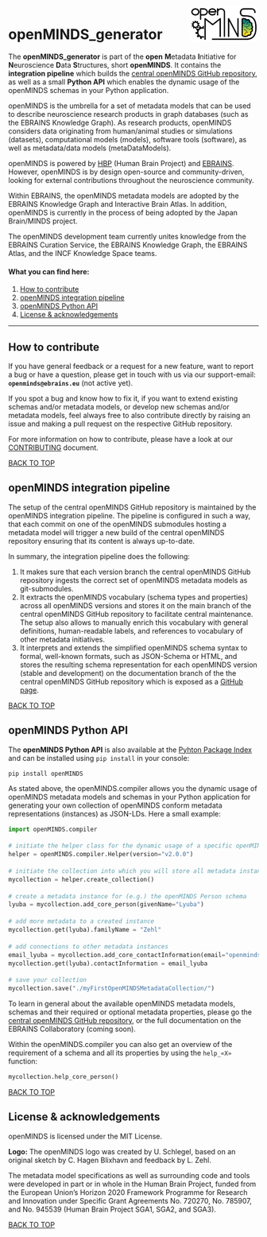 <a href="https://github.com/HumanBrainProject/openMINDS_generator/blob/main/img/openMINDS_generator_logo.png">
    <img src="https://github.com/HumanBrainProject/openMINDS_generator/blob/main/img/openMINDS_generator_logo.png" alt="openMINDS logo" title="openMINDS" align="right" height="70" />
</a>

# openMINDS_generator <a name="welcome"/>

The **openMINDS_generator** is part of the **open** **M**etadata **I**nitiative for **N**euroscience **D**ata **S**tructures, short **openMINDS**. It contains the **integration pipeline** which builds the [central openMINDS GitHub repository](https://github.com/HumanBrainProject/openMINDS), as well as a small **Python API** which enables the dynamic usage of the openMINDS schemas in your Python application. 

openMINDS is the umbrella for a set of metadata models that can be used to describe neuroscience research products in graph databases (such as the EBRAINS Knowledge Graph). As research products, openMINDS considers data originating from human/animal studies or simulations (datasets), computational models (models), software tools (software), as well as metadata/data models (metaDataModels).

openMINDS is powered by [HBP](https://www.humanbrainproject.eu) (Human Brain Project) and [EBRAINS](https://ebrains.eu/). However, openMINDS is by design open-source and community-driven, looking for external contributions throughout the neuroscience community. 

Within EBRAINS, the openMINDS metadata models are adopted by the EBRAINS Knowledge Graph and Interactive Brain Atlas. In addition, openMINDS is currently in the process of being adopted by the Japan Brain/MINDS project.

The openMINDS development team currently unites knowledge from the EBRAINS Curation Service, the EBRAINS Knowledge Graph, the EBRAINS Atlas, and the INCF Knowledge Space teams. 

#### What you can find here:
1. [How to contribute](#how-to-contribute) 
2. [openMINDS integration pipeline](#integration-pipeline)
3. [openMINDS Python API](#python-api)
4. [License & acknowledgements](#license-and-acknowledgements)

---

## How to contribute <a name="how-to-contribute"/>

If you have general feedback or a request for a new feature, want to report a bug or have a question, please get in touch with us via our support-email: **`openminds@ebrains.eu`** (not active yet). 

If you spot a bug and know how to fix it, if you want to extend existing schemas and/or metadata models, or develop new schemas and/or metadata models, feel always free to also contribute directly by raising an issue and making a pull request on the respective GitHub repository. 

For more information on how to contribute, please have a look at our [CONTRIBUTING](./CONTRIBUTING.md) document.

[BACK TO TOP](#welcome)

## openMINDS integration pipeline  <a name="integration-pipeline"/>

The setup of the central openMINDS GitHub repository is maintained by the openMINDS integration pipeline. The pipeline is configured in such a way, that each commit on one of the openMINDS submodules hosting a metadata model will trigger a new build of the central openMINDS repository ensuring that its content is always up-to-date. 

In summary, the integration pipeline does the following:
1. It makes sure that each version branch the central openMINDS GitHub repository ingests the correct set of openMINDS metadata models as git-submodules. 
2. It extracts the openMINDS vocabulary (schema types and properties) across all openMINDS versions and stores it on the main branch of the central openMINDS GitHub repository to facilitate central maintenance. The setup also allows to manually enrich this vocabulary with general definitions, human-readable labels, and references to vocabulary of other metadata initiatives.
3. It interprets and extends the simplified openMINDS schema syntax to formal, well-known formats, such as JSON-Schema or HTML, and stores the resulting schema representation for each openMINDS version (stable and development) on the documentation branch of the the central openMINDS GitHub repository which is exposed as a [GitHub page](https://humanbrainproject.github.io/openMINDS/).


[BACK TO TOP](#welcome)

## openMINDS Python API <a name="python-api"/>

The **openMINDS Python API** is also available at the [Pyhton Package Index](https://pypi.org/project/openMINDS/) and can be installed using `pip install` in your console:

```console
pip install openMINDS
```

As stated above, the openMINDS.compiler allows you the dynamic usage of openMINDS metadata models and schemas in your Python application for generating your own collection of openMINDS conform metadata representations (instances) as JSON-LDs. Here a small example:

```python
import openMINDS.compiler

# initiate the helper class for the dynamic usage of a specific openMINDS version
helper = openMINDS.compiler.Helper(version="v2.0.0")

# initiate the collection into which you will store all metadata instances
mycollection = helper.create_collection()

# create a metadata instance for (e.g.) the openMINDS Person schema
lyuba = mycollection.add_core_person(givenName="Lyuba")

# add more metadata to a created instance
mycollection.get(lyuba).familyName = "Zehl"

# add connections to other metadata instances
email_lyuba = mycollection.add_core_contactInformation(email="openminds@ebrains.eu")
mycollection.get(lyuba).contactInformation = email_lyuba

# save your collection
mycollection.save("./myFirstOpenMINDSMetadataCollection/")
```

To learn in general about the available openMINDS metadata models, schemas and their required or optional metadata properties, please go the [central openMINDS GitHub repository](https://github.com/HumanBrainProject/openMINDS), or the full documentation on the EBRAINS Collaboratory (coming soon).

Within the openMINDS.compiler you can also get an overview of the requirement of a schema and all its properties by using the `help_«X»` function:

```python
mycollection.help_core_person()
```

[BACK TO TOP](#welcome)

## License & acknowledgements <a name="license-and-acknowledgements"/>

openMINDS is licensed under the MIT License.

**Logo:** The openMINDS logo was created by U. Schlegel, based on an original sketch by C. Hagen Blixhavn and feedback by L. Zehl.

The metadata model specifications as well as surrounding code and tools were developed in part or in whole in the Human Brain Project, funded from the European Union’s Horizon 2020 Framework Programme for Research and Innovation under Specific Grant Agreements No. 720270, No. 785907, and No. 945539 (Human Brain Project SGA1, SGA2, and SGA3).

[BACK TO TOP](#welcome)
